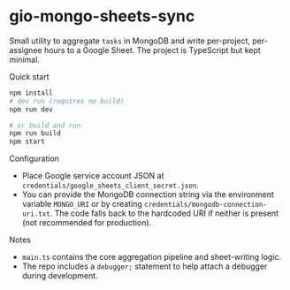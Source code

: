 # gio-mongo-sheets-sync

Small utility to aggregate `tasks` in MongoDB and write per-project, per-assignee hours to a Google Sheet. The project is TypeScript but kept minimal.

Quick start

```bash
npm install
# dev run (requires no build)
npm run dev

# or build and run
npm run build
npm start
```

Configuration

-   Place Google service account JSON at `credentials/google_sheets_client_secret.json`.
-   You can provide the MongoDB connection string via the environment variable `MONGO_URI` or by creating `credentials/mongodb-connection-uri.txt`. The code falls back to the hardcoded URI if neither is present (not recommended for production).

Notes

-   `main.ts` contains the core aggregation pipeline and sheet-writing logic.
-   The repo includes a `debugger;` statement to help attach a debugger during development.
